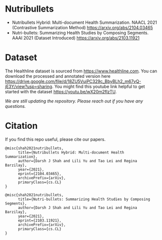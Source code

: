 # Nutribullets
- Nutribullets Hybrid: Multi-document Health Summarization. NAACL 2021 (Contrastive Summarization Method) https://arxiv.org/abs/2104.03465
- Nutri-bullets: Summarizing Health Studies by Composing Segments. AAAI 2021 (Dataset Introduced) https://arxiv.org/abs/2103.11921

# Dataset
The Healthline dataset is sourced from https://www.healthline.com. You can download the processed and annotated version here https://drive.google.com/file/d/18ZU5VuiPC329c_BbyBLh2_m67vQ-jE3Y/view?usp=sharing.
You might find this youtube link helpful to get started with the dataset https://youtu.be/wX20m2fIzTU.

_We are still updating the repository. Please reach out if you have any questions._

# Citation

If you find this repo useful, please cite our papers.

```
@misc{shah2021nutribullets,
      title={Nutribullets Hybrid: Multi-document Health Summarization}, 
      author={Darsh J Shah and Lili Yu and Tao Lei and Regina Barzilay},
      year={2021},
      eprint={2104.03465},
      archivePrefix={arXiv},
      primaryClass={cs.CL}
}
```

```
@misc{shah2021nutribullets,
      title={Nutri-bullets: Summarizing Health Studies by Composing Segments}, 
      author={Darsh J Shah and Lili Yu and Tao Lei and Regina Barzilay},
      year={2021},
      eprint={2103.11921},
      archivePrefix={arXiv},
      primaryClass={cs.CL}
}
```
